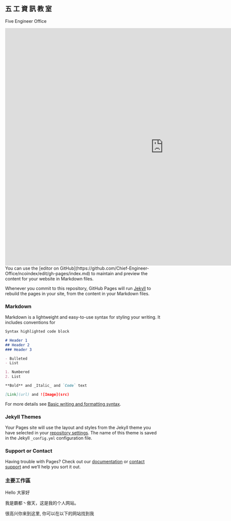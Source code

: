 ## 五 工 資 訊 教 室
Five Engineer Office
<iframe src="https://calendar.google.com/calendar/embed?title=%E6%96%B0%E5%B7%A5%E8%99%95%E8%A1%8C%E4%BA%8B%E6%9B%86&amp;mode=WEEK&amp;height=600&amp;wkst=2&amp;bgcolor=%23FFFFFF&amp;src=ncotaipei.public%40gmail.com&amp;color=%23125A12&amp;src=9sbivfc8ac5sec9kao2ccnspu0%40group.calendar.google.com&amp;color=%2342104A&amp;src=ncotaipei.sec%40gmail.com&amp;color=%23B1440E&amp;src=1p0uqnhbvqrc0foihoep4h22hk%40group.calendar.google.com&amp;color=%231B887A&amp;ctz=Asia%2FTaipei" style="border-width:0" width="1024" height="768" frameborder="0" scrolling="no"></iframe>
You can use the [editor on GitHub](https://github.com/Chief-Engineer-Office/ncoindex/edit/gh-pages/index.md) to maintain and preview the content for your website in Markdown files.

Whenever you commit to this repository, GitHub Pages will run [Jekyll](https://jekyllrb.com/) to rebuild the pages in your site, from the content in your Markdown files.

### Markdown

Markdown is a lightweight and easy-to-use syntax for styling your writing. It includes conventions for

```markdown
Syntax highlighted code block

# Header 1
## Header 2
### Header 3

- Bulleted
- List

1. Numbered
2. List

**Bold** and _Italic_ and `Code` text

[Link](url) and ![Image](src)
```

For more details see [Basic writing and formatting syntax](https://docs.github.com/en/github/writing-on-github/getting-started-with-writing-and-formatting-on-github/basic-writing-and-formatting-syntax).

### Jekyll Themes

Your Pages site will use the layout and styles from the Jekyll theme you have selected in your [repository settings](https://github.com/Chief-Engineer-Office/ncoindex/settings/pages). The name of this theme is saved in the Jekyll `_config.yml` configuration file.

### Support or Contact

Having trouble with Pages? Check out our [documentation](https://docs.github.com/categories/github-pages-basics/) or [contact support](https://support.github.com/contact) and we’ll help you sort it out.

### 主要工作區
<p>Hello 大家好</p> <p>我是霸都丶傲天，这是我的个人网站。 </p> <p>很高兴你来到这里, 你可以在以下的网站找到我</p>